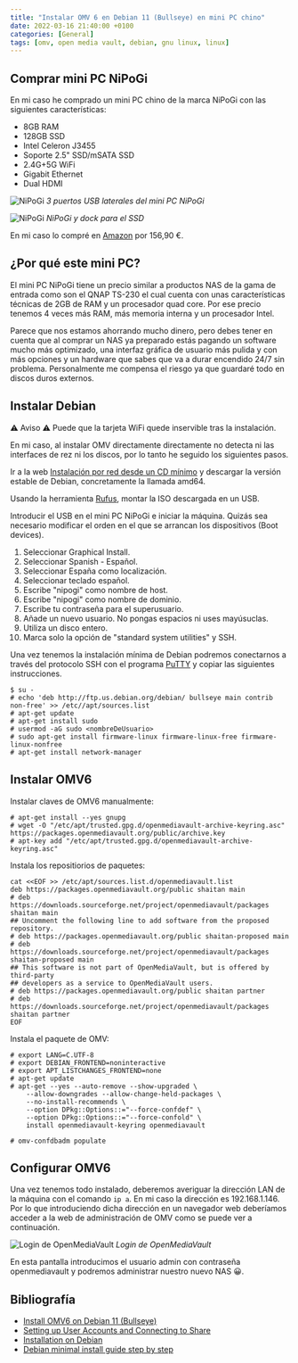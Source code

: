 ```yaml
---
title: "Instalar OMV 6 en Debian 11 (Bullseye) en mini PC chino"
date: 2022-03-16 21:40:00 +0100
categories: [General]
tags: [omv, open media vault, debian, gnu linux, linux]
---
```


## Comprar mini PC NiPoGi

En mi caso he comprado un mini PC chino de la marca NiPoGi con las siguientes características:

- 8GB RAM
- 128GB SSD
- Ιntel Celeron J3455
- Soporte 2.5" SSD/mSATA SSD
- 2.4G+5G WiFi
- Gigabit Ethernet
- Dual HDMI

![NiPoGi](/assets/img/instalar-omv-6-en-mini-pc-chino/nipogi1.jpg)
_3 puertos USB laterales del mini PC NiPoGi_

![NiPoGi](/assets/img/instalar-omv-6-en-mini-pc-chino/nipogi2.jpg)
_NiPoGi y dock para el SSD_

En mi caso lo compré en [Amazon](https://amzn.to/3MSnowd) por 156,90 €.

## ¿Por qué este mini PC?

El mini PC NiPoGi tiene un precio similar a productos NAS de la gama de entrada como son el QNAP TS-230 el cual cuenta con unas características técnicas de 2GB de RAM y un procesador quad core. Por ese precio tenemos 4 veces más RAM, más memoria interna y un procesador Intel.

Parece que nos estamos ahorrando mucho dinero, pero debes tener en cuenta que al comprar un NAS ya preparado estás pagando un software mucho más optimizado, una interfaz gráfica de usuario más pulida y con más opciones y un hardware que sabes que va a durar encendido 24/7 sin problema. Personalmente me compensa el riesgo ya que guardaré todo en discos duros externos.

## Instalar Debian

⚠ Aviso ⚠ Puede que la tarjeta WiFi quede inservible tras la instalación.

En mi caso, al instalar OMV directamente directamente no detecta ni las interfaces de rez ni los discos, por lo tanto he seguido los siguientes pasos.

Ir a la web [Instalación por red desde un CD mínimo](https://www.debian.org/CD/netinst/) y descargar la versión estable de Debian, concretamente la llamada amd64.

Usando la herramienta [Rufus](https://rufus.ie/es/), montar la ISO descargada en un USB.

Introducir el USB en el mini PC NiPoGi e iniciar la máquina. Quizás sea necesario modificar el orden en el que se arrancan los dispositivos (Boot devices).

1. Seleccionar Graphical Install.
1. Seleccionar Spanish - Español.
1. Seleccionar España como localización.
1. Seleccionar teclado español.
1. Escribe "nipogi" como nombre de host.
1. Escribe "nipogi" como nombre de dominio.
1. Escribe tu contraseña para el superusuario.
1. Añade un nuevo usuario. No pongas espacios ni uses mayúsuclas.
1. Utiliza un disco entero.
1. Marca solo la opción de "standard system utilities" y SSH.

Una vez tenemos la instalación mínima de Debian podremos conectarnos a través del protocolo SSH con el programa [PuTTY](https://www.putty.org/) y copiar las siguientes instrucciones.

```console
$ su -
# echo 'deb http://ftp.us.debian.org/debian/ bullseye main contrib non-free' >> /etc//apt/sources.list
# apt-get update
# apt-get install sudo
# usermod -aG sudo <nombreDeUsuario>
# sudo apt-get install firmware-linux firmware-linux-free firmware-linux-nonfree
# apt-get install network-manager
```

## Instalar OMV6

Instalar claves de OMV6 manualmente:

```console
# apt-get install --yes gnupg
# wget -O "/etc/apt/trusted.gpg.d/openmediavault-archive-keyring.asc" https://packages.openmediavault.org/public/archive.key
# apt-key add "/etc/apt/trusted.gpg.d/openmediavault-archive-keyring.asc"
```

Instala los repositiorios de paquetes:

```console
cat <<EOF >> /etc/apt/sources.list.d/openmediavault.list
deb https://packages.openmediavault.org/public shaitan main
# deb https://downloads.sourceforge.net/project/openmediavault/packages shaitan main
## Uncomment the following line to add software from the proposed repository.
# deb https://packages.openmediavault.org/public shaitan-proposed main
# deb https://downloads.sourceforge.net/project/openmediavault/packages shaitan-proposed main
## This software is not part of OpenMediaVault, but is offered by third-party
## developers as a service to OpenMediaVault users.
# deb https://packages.openmediavault.org/public shaitan partner
# deb https://downloads.sourceforge.net/project/openmediavault/packages shaitan partner
EOF
```

Instala el paquete de OMV:

```console
# export LANG=C.UTF-8
# export DEBIAN_FRONTEND=noninteractive
# export APT_LISTCHANGES_FRONTEND=none
# apt-get update
# apt-get --yes --auto-remove --show-upgraded \
    --allow-downgrades --allow-change-held-packages \
    --no-install-recommends \
    --option DPkg::Options::="--force-confdef" \
    --option DPkg::Options::="--force-confold" \
    install openmediavault-keyring openmediavault

# omv-confdbadm populate
```

## Configurar OMV6

Una vez tenemos todo instalado, deberemos averiguar la dirección LAN de la máquina con el comando `ip a`. En mi caso la dirección es 192.168.1.146. Por lo que introduciendo dicha dirección en un navegador web deberíamos acceder a la web de administración de OMV como se puede ver a continuación.

![Login de OpenMediaVault](/assets/img/instalar-omv-6-en-mini-pc-chino/omvLogin.png)
_Login de OpenMediaVault_

En esta pantalla introducimos el usuario admin con contraseña openmediavault y podremos administrar nuestro nuevo NAS 😀.

## Bibliografía

- [Install OMV6 on Debian 11 (Bullseye)](https://forum.openmediavault.org/index.php?thread/39490-install-omv6-on-debian-11-bullseye/)
- [Setting up User Accounts and Connecting to Share](https://ubuntu.com/tutorials/install-and-configure-samba#4-setting-up-user-accounts-and-connecting-to-share)
- [Installation on Debian](https://openmediavault.readthedocs.io/en/5.x/installation/on_debian.html)
- [Debian minimal install guide step by step](https://www.pcsuggest.com/debian-minimal-install-guide/)